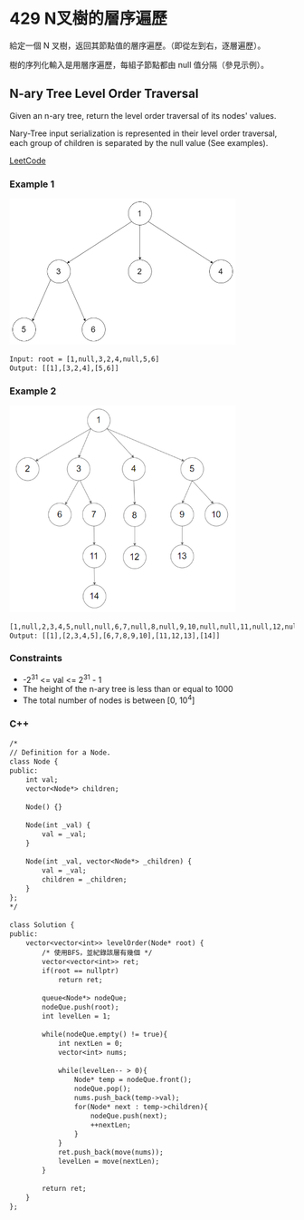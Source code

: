 # 429 N叉樹的層序遍歷

給定一個 N 叉樹，返回其節點值的層序遍歷。（即從左到右，逐層遍歷）。

樹的序列化輸入是用層序遍歷，每組子節點都由 null 值分隔（參見示例）。


##  N-ary Tree Level Order Traversal

Given an n-ary tree, return the level order traversal of its nodes' values.

Nary-Tree input serialization is represented in their level order traversal, each group of children is separated by the null value (See examples).

[LeetCode](https://leetcode.cn/problems/n-ary-tree-level-order-traversal/)


### Example 1

<img src="img/429_1.png" width = "400"/>

```
Input: root = [1,null,3,2,4,null,5,6]
Output: [[1],[3,2,4],[5,6]]
```



### Example 2

<img src="img/429_2.png" width = "400"/>

```
[1,null,2,3,4,5,null,null,6,7,null,8,null,9,10,null,null,11,null,12,null,13,null,null,14]
Output: [[1],[2,3,4,5],[6,7,8,9,10],[11,12,13],[14]]
```


### Constraints

* -2<sup>31</sup> <= val <= 2<sup>31</sup> - 1
* The height of the n-ary tree is less than or equal to 1000
* The total number of nodes is between [0, 10<sup>4</sup>]


### C++ 
```
/*
// Definition for a Node.
class Node {
public:
    int val;
    vector<Node*> children;

    Node() {}

    Node(int _val) {
        val = _val;
    }

    Node(int _val, vector<Node*> _children) {
        val = _val;
        children = _children;
    }
};
*/

class Solution {
public:
    vector<vector<int>> levelOrder(Node* root) {
        /* 使用BFS，並紀錄該層有幾個 */
        vector<vector<int>> ret;
        if(root == nullptr)
            return ret;

        queue<Node*> nodeQue;
        nodeQue.push(root);
        int levelLen = 1;

        while(nodeQue.empty() != true){
            int nextLen = 0;
            vector<int> nums;

            while(levelLen-- > 0){
                Node* temp = nodeQue.front();
                nodeQue.pop();
                nums.push_back(temp->val);
                for(Node* next : temp->children){
                    nodeQue.push(next);
                    ++nextLen;
                }
            }
            ret.push_back(move(nums));
            levelLen = move(nextLen);
        }

        return ret;        
    }
};
```
